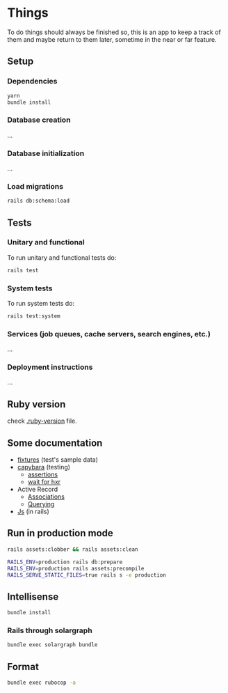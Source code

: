 # Things

To do things should always be finished so, this is an app to keep a track of them and maybe return to them later, sometime in the near or far feature.

## Setup

### Dependencies

```bash
yarn
bundle install
```

### Database creation

...

### Database initialization

...

### Load migrations

```bash
rails db:schema:load
```

## Tests

### Unitary and functional

To run unitary and functional tests do:

```bash
rails test
```

### System tests

To run system tests do:

```bash
rails test:system
```

### Services (job queues, cache servers, search engines, etc.)

...

### Deployment instructions

...

## Ruby version

check [.ruby-version](.ruby-version) file.

## Some documentation

- [fixtures](https://api.rubyonrails.org/classes/ActiveRecord/FixtureSet.html) (test's sample data)
- [capybara](https://rubydoc.info/github/teamcapybara/capybara/master/Capybara) (testing)
  - [assertions](https://rubydoc.info/github/teamcapybara/capybara/master/Capybara/Minitest/Assertions)
  - [wait for hxr](https://medium.com/doctolib/hunting-flaky-tests-2-waiting-for-ajax-bd76d79d9ee9)
- Active Record
  - [Associations](https://guides.rubyonrails.org/association_basics.html)
  - [Querying](https://guides.rubyonrails.org/active_record_querying.html)
- [Js](https://guides.rubyonrails.org/working_with_javascript_in_rails.html) (in rails)

## Run in production mode

```bash
rails assets:clobber && rails assets:clean

RAILS_ENV=production rails db:prepare
RAILS_ENV=production rails assets:precompile
RAILS_SERVE_STATIC_FILES=true rails s -e production
```

## Intellisense

```bash
bundle install
```

### Rails through solargraph

```bash
bundle exec solargraph bundle
```

## Format

```bash
bundle exec rubocop -a
```
